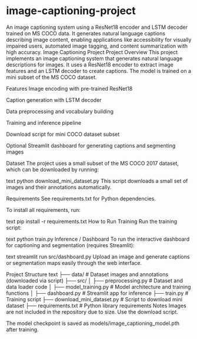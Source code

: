 # image-captioning-project
An image captioning system using a ResNet18 encoder and LSTM decoder trained on MS COCO data. It generates natural language captions describing image content, enabling applications like accessibility for visually impaired users, automated image tagging, and content summarization with high accuracy.
Image Captioning Project
Project Overview
This project implements an image captioning system that generates natural language descriptions for images. It uses a ResNet18 encoder to extract image features and an LSTM decoder to create captions. The model is trained on a mini subset of the MS COCO dataset.

Features
Image encoding with pre-trained ResNet18

Caption generation with LSTM decoder

Data preprocessing and vocabulary building

Training and inference pipeline

Download script for mini COCO dataset subset

Optional Streamlit dashboard for generating captions and segmenting images

Dataset
The project uses a small subset of the MS COCO 2017 dataset, which can be downloaded by running:

text
python download_mini_dataset.py
This script downloads a small set of images and their annotations automatically.

Requirements
See requirements.txt for Python dependencies.

To install all requirements, run:

text
pip install -r requirements.txt
How to Run
Training
Run the training script:

text
python train.py
Inference / Dashboard
To run the interactive dashboard for captioning and segmentation (requires Streamlit):

text
streamlit run src/dashboard.py
Upload an image and generate captions or segmentation maps easily through the web interface.

Project Structure
text
├── data/                     # Dataset images and annotations (downloaded via script)
├── src/
│   ├── preprocessing.py      # Dataset and data loader code
│   ├── model_training.py     # Model architecture and training functions
│   ├── dashboard.py          # Streamlit app for inference
├── train.py                  # Training script
├── download_mini_dataset.py  # Script to download mini dataset
├── requirements.txt          # Python library requirements
Notes
Images are not included in the repository due to size. Use the download script.

The model checkpoint is saved as models/image_captioning_model.pth after training.
